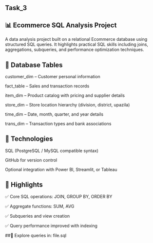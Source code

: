 ## Task_3
## 📊 Ecommerce SQL Analysis Project
A data analysis project built on a relational Ecommerce database using structured SQL queries. It highlights practical SQL skills including joins, aggregations, subqueries, and performance optimization techniques.

## 📁 Database Tables
customer_dim – Customer personal information

fact_table – Sales and transaction records

item_dim – Product catalog with pricing and supplier details

store_dim – Store location hierarchy (division, district, upazila)

time_dim – Date, month, quarter, and year details

trans_dim – Transaction types and bank associations

## 🔧 Technologies
SQL (PostgreSQL / MySQL compatible syntax)

GitHub for version control

Optional integration with Power BI, Streamlit, or Tableau

## 🚀 Highlights
✅ Core SQL operations: JOIN, GROUP BY, ORDER BY

✅ Aggregate functions: SUM, AVG

✅ Subqueries and view creation

✅ Query performance improved with indexing

##📌 Explore queries in:
file.sql

